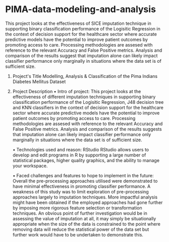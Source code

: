 # PIMA-data-modeling-and-analysis
This project looks at the effectiveness of SICE imputation technique in supporting binary classification performance of the Logisitic Regression in the 
context of decision support for the healthcare sector where accurate predictive models have the potential to improve patient outcomes by promoting access
to care. Processing methodologies are assesed with reference to the relevant Accuracy and False Positive metrics. Analysis and comparison of the results 
suggest that imputation alone can likely impact classifier performance only marginally in situations where the data set is of sufficient size.

1. Project's Title
Modelling, Analysis & Classification of the Pima Indians Diabetes Mellitus Dataset

2. Project Description
    • Intro of project:
        This project looks at the effectiveness of different imputation techniques in supporting binary classification performance of the Logisitic Regression, 
        J48 decision tree and KNN classifiers in the context of decision support for the healthcare sector where accurate predictive models have the potential 
        to improve patient outcomes by promoting access to care. Processing methodologies are assesed with reference to the relevant Accuracy and False Positive 
        metrics. Analysis and comparison of the results suggests that imputation alone can likely impact classifier performance only marginally in situations where
        the data set is of sufficient size.

    • Technologies used and reason:
        RStudio
        RStudio allows users to develop and edit programs in R by supporting a large number of statistical packages, higher quality graphics, and the ability to 
        manage your workspace.

    • Faced challenges and features to hope to implement in the future:
        Overall the pre-processing approaches utilised were demonstrated to have minimal effectiveness in promoting classifier performance. A weakness of this 
        study was to limit exploration of pre-processing approaches largely to imputation techniques. More impactful analysis might have been obtained if the 
        employed approaches had gone further by imposing more rigorous feature selection or transformation techniques. An obvious point of further investigation 
        would be in assessing the value of imputation at all, it may simply be situationally appropriate when the size of the data is constrained to the point 
        where removing data will reduce the statistical power of the data set but further work would have to be undertaken to demonstrate this.


